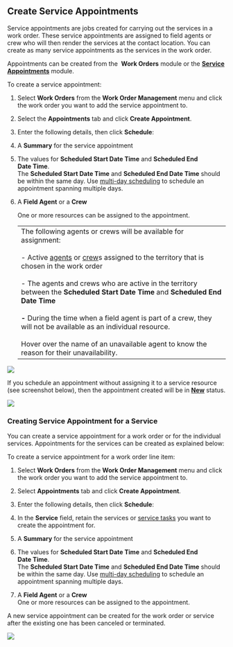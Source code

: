 ## Create Service Appointments     

Service appointments are jobs created for carrying out the services in a work order. These service appointments are assigned to field agents or crew who will then render the services at the contact location. You can create as many service appointments as the services in the work order.   

  

Appointments can be created from the  **Work Orders** module or the [**Service Appointments**](https://help.zoho.com/portal/en/kb/fsm/work-order-management/articles/service-appointments) module.

  

To create a service appointment:  

1. Select **Work Orders** from the **Work Order Management** menu and click the work order you want to add the service appointment to.  
    
2. Select the **Appointments** tab and click **Create Appointment**.  
    
3. Enter the following details, then click **Schedule**:  
    

4. A **Summary** for the service appointment
5. The values for **Scheduled Start Date Time** and ****Scheduled** End Date Time**.  
    The **Scheduled Start Date Time** and **Scheduled End Date Time** should be within the same day. Use [multi-day scheduling](https://help.zoho.com/portal/en/kb/fsm/work-order-management/articles/service-appointments#Multi-day_appointments) to schedule an appointment spanning multiple days.
6. A **Field Agent** or a **Crew**  
    
    One or more resources can be assigned to the appointment.  
    
      
    
    |   |
    |---|
    |The following agents or crews will be available for assignment:  <br>  <br>- Active [agents](https://help.zoho.com/portal/en/kb/fsm/set-up-workforce/articles/field-technician-management) or [crew](https://help.zoho.com/portal/en/kb/fsm/set-up-workforce/articles/crew-management)s assigned to the territory that is chosen in the work order  <br>  <br>- The agents and crews who are active in the territory between the **Scheduled Start Date Time** and **Scheduled End Date Time  <br>  <br>-** During the time when a field agent is part of a crew, they will not be available as an individual resource.  <br>  <br>Hover over the name of an unavailable agent to know the reason for their unavailability.|
    
      
    

![](https://help.zoho.com/galleryDocuments/edbsndd42f56e7de7f2dba0938f03fea3ae3850bd458664fa66b4cad8583b88ccc5b0bb8d73dd235f0e4878ec0473f39eef54?inline=true)  
  
If you schedule an appointment without assigning it to a service resource (see screenshot below), then the appointment created will be in **[New](https://help.zoho.com/portal/en/kb/fsm/schedule-and-dispatch/articles/manage-service-appointments#Scheduling_Service_Appointments)** status.

  

![](https://help.zoho.com/galleryDocuments/edbsn0c668b4109963baed2610dca241768a48de83c7df105946eb3dadfea8ffe06e0849f063bb89d8dd9aebf23848907f26a?inline=true)  

### Creating Service Appointment for a Service  

You can create a service appointment for a work order or for the individual services. Appointments for the services can be created as explained below:  

  

To create a service appointment for a work order line item:  

1. Select **Work Orders** from the **Work Order Management** menu and click the work order you want to add the service appointment to.
2. Select **Appointments** tab and click **Create Appointment**.
3. Enter the following details, then click **Schedule**:  
    

4. In the **Service** field, retain the services or [service tasks](https://help.zoho.com/portal/en/kb/fsm/work-order-management/articles/service-tasks#Use_Service_Tasks_in_a_Service_Appointment) you want to create the appointment for.
5. A **Summary** for the service appointment  
    
6. The values for **Scheduled Start Date Time** and ****Scheduled** End Date Time**.  
    The **Scheduled Start Date Time** and **Scheduled End Date Time** should be within the same day. Use [multi-day scheduling](https://help.zoho.com/portal/en/kb/fsm/work-order-management/articles/service-appointments#Multi-day_appointments) to schedule an appointment spanning multiple days.
7. A **Field Agent** or a **Crew**  
    One or more resources can be assigned to the appointment.  
    

A new service appointment can be created for the work order or service after the existing one has been canceled or terminated.  

  

![](https://help.zoho.com/galleryDocuments/edbsn2753fae6f2132802f8027af51d0a481957e430216785ec36fbf3b42dbff1968efa75e3db889cbbfb6fbbfdf587c3d027?inline=true)